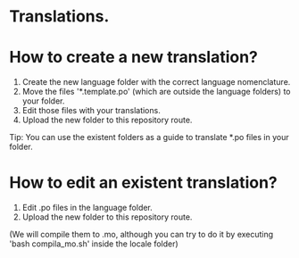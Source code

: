 # Translations.

# How to create a new translation?
1. Create the new language folder with the correct language nomenclature.
2. Move the files '*.template.po' (which are outside the language folders) to your folder.
3. Edit those files with your translations.
4. Upload the new folder to this repository route.

Tip: You can use the existent folders as a guide to translate *.po files in your folder.

# How to edit an existent translation?
1. Edit .po files in the language folder.
2. Upload the new folder to this repository route.

(We will compile them to .mo, although you can try to do it by executing 'bash compila_mo.sh' inside the locale folder)
